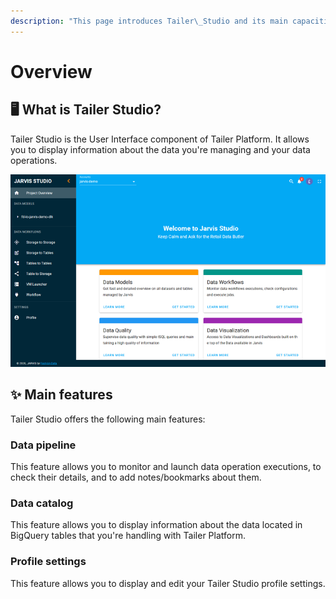 ```yaml
---
description: "This page introduces Tailer\_Studio and its main capacities."
---
```


# Overview

## 🖥 What is Tailer Studio?

Tailer Studio is the User Interface component of Tailer Platform. It allows you to display information about the data you're managing and your data operations.

![](../.gitbook/assets/tailer_studio_overview.png)

## ✨ Main features

Tailer Studio offers the following main features:

### **Data pipeline**

This feature allows you to monitor and launch data operation executions, to check their details, and to add notes/bookmarks about them.

### **Data catalog**

This feature allows you to display information about the data located in BigQuery tables that you're handling with Tailer Platform.

### **Profile settings**

This feature allows you to display and edit your Tailer Studio profile settings.

